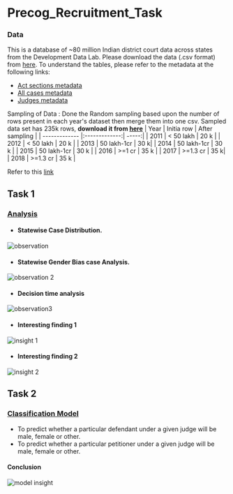 # Precog_Recruitment_Task

### Data
This is a database of ~80 million Indian district court data across states from the Development Data Lab.
Please download the data (.csv format) from [here](https://www.dropbox.com/sh/hkcde3z2l1h9mq1/AAB2U1dYf6pR7qij1tQ5y11Fa/csv?dl=0&subfolder_nav_tracking=1).
To understand the tables, please refer to the metadata at the following links:
* [Act sections metadata](https://docs.google.com/spreadsheets/d/e/2PACX-1vTNxZtceqgzYlUogz-gJfMfqm-RygJZcqfZiFCQAsJYFG7BU1_ZT5aKTPrNODeDgRnoyZFBnjt2sghd/pubhtml#)
* [All cases metadata](https://docs.google.com/spreadsheets/u/1/d/e/2PACX-1vSkFghNxGjLxIAsjvUPkW8IV2AF1vf2KOQV93vMhB0TD3CBT13gah1LczI8W0d3Eom1zPcroBuPQ-uy/pubhtml#)
* [Judges metadata](https://docs.google.com/spreadsheets/d/e/2PACX-1vSqcp7VlnFB4ujCCHV5uGHjBlwYf7Mo4B3N3aqdiAukS7VMY8lLGU9ejhHH4c8qCse8l1kc8yIkCnq9/pubhtml#)

Sampling of Data :
 Done the Random sampling based upon the number of rows present in each year's dataset then merge them into one csv.
 Sampled data set has 235k rows, **download it from [here](https://drive.google.com/file/d/16qFef7lYcg6keYl8cfMIyT5_OM1yUUhE/view?usp=share_link)**
 | Year        | Initia row          | After sampling  |
| ------------- |:-------------:| -----:|
| 2011          |  < 50 lakh    |  20 k     |
| 2012          | < 50 lakh     | 20 k |
| 2013          | 50 lakh-1cr   |    30 k|
| 2014          | 50 lakh-1cr   | 30 k |
| 2015          | 50 lakh-1cr   |   30 k |
| 2016          |  >=1 cr  |    35 k |
| 2017          | >=1.3 cr   | 35 k|
| 2018          | >=1.3 cr      |   35 k |

Refer to this [link](https://stackoverflow.com/questions/22258491/read-a-small-random-sample-from-a-big-csv-file-into-a-python-data-frame)

## Task 1
### [Analysis]() 
* #### Statewise Case Distribution. 
![observation](https://user-images.githubusercontent.com/53926096/208232233-55cfebe9-720c-4aab-8f69-49292fca5ff2.jpg)

* #### Statewise Gender Bias case Analysis.
 ![observation 2](https://user-images.githubusercontent.com/53926096/208232252-30e3eabd-563b-45c5-8a53-70d0498ba9dc.jpg)


* #### Decision time analysis
![observation3](https://user-images.githubusercontent.com/53926096/208232265-706e9e9b-97f3-4f0f-82eb-21944fd08ca1.jpg)





* #### Interesting finding 1

![insight 1](https://user-images.githubusercontent.com/53926096/208232391-c03db0a1-ce74-4ec4-9430-65f91a0b7b62.jpg)





* #### Interesting finding 2
![insight 2](https://user-images.githubusercontent.com/53926096/208232287-eaf35472-7138-418e-a327-ab68bed06d58.jpg)

## Task 2
### [Classification Model](https://github.com/soulprogrammer01/Precog_Recruitment_Task/blob/main/Modelling.ipynb) 
* To predict whether a particular defendant under a given judge will be male, female or other.
* To predict whether a particular petitioner under a given judge will be male, female or other.
#### Conclusion
![model insight](https://user-images.githubusercontent.com/53926096/208235947-f0e3ee0b-1dfa-4965-ba82-94b70c80fa5f.jpg)





